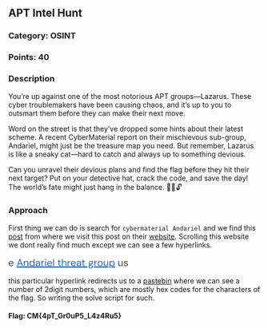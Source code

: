 ## APT Intel Hunt
### Category: OSINT
### Points: 40
### Description
You’re up against one of the most notorious APT groups—Lazarus. These cyber troublemakers have been causing chaos, and it’s up to you to outsmart them before they can make their next move.

Word on the street is that they’ve dropped some hints about their latest scheme. A recent CyberMaterial report on their mischievous sub-group, Andariel, might just be the treasure map you need. But remember, Lazarus is like a sneaky cat—hard to catch and always up to something devious.

Can you unravel their devious plans and find the flag before they hit their next target? Put on your detective hat, crack the code, and save the day! The world’s fate might just hang in the balance. 🕵️‍♂️🔓

### Approach
First thing we can do is search for `cybermaterial Andariel` and we find this [post](https://www.linkedin.com/posts/cybermaterial_cyberthreats-threatactors-andariel-activity-7214387546854715392-w0Xt/) from where we visit this post on their [website](https://cybermaterial.com/andariel-lazarus-group-threat-actor/).
Scrolling this website we dont really find much except we can see a few hyperlinks.</br>
![alt text](image.png)</br>
this particular hyperlink redirects us to a [pastebin](https://pastebin.com/QUwg950y) where we can see a number of 2digit numbers, which are mostly hex codes for the characters of the flag. So writing the solve script for such.
#### Flag: CM{4pT_Gr0uP5_L4z4Ru5}




